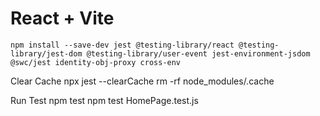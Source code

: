 # React + Vite

```
npm install --save-dev jest @testing-library/react @testing-library/jest-dom @testing-library/user-event jest-environment-jsdom @swc/jest identity-obj-proxy cross-env
```

Clear Cache
npx jest --clearCache
rm -rf node_modules/.cache

Run Test
npm test
npm test HomePage.test.js
